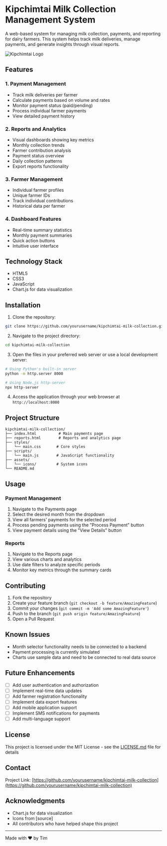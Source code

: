 # Kipchimtai Milk Collection Management System

A web-based system for managing milk collection, payments, and reporting for dairy farmers. This system helps track milk deliveries, manage payments, and generate insights through visual reports.

![Kipchimtai Logo](https://via.placeholder.com/150)

## Features

### 1. Payment Management
- Track milk deliveries per farmer
- Calculate payments based on volume and rates
- Monitor payment status (paid/pending)
- Process individual farmer payments
- View detailed payment history

### 2. Reports and Analytics
- Visual dashboards showing key metrics
- Monthly collection trends
- Farmer contribution analysis
- Payment status overview
- Daily collection patterns
- Export reports functionality

### 3. Farmer Management
- Individual farmer profiles
- Unique farmer IDs
- Track individual contributions
- Historical data per farmer

### 4. Dashboard Features
- Real-time summary statistics
- Monthly payment summaries
- Quick action buttons
- Intuitive user interface

## Technology Stack

- HTML5
- CSS3
- JavaScript
- Chart.js for data visualization

## Installation

1. Clone the repository:
```bash
git clone https://github.com/yourusername/kipchimtai-milk-collection.git
```

2. Navigate to the project directory:
```bash
cd kipchimtai-milk-collection
```

3. Open the files in your preferred web server or use a local development server:
```bash
# Using Python's built-in server
python -m http.server 8000

# Using Node.js http-server
npx http-server
```

4. Access the application through your web browser at `http://localhost:8000`

## Project Structure

```
kipchimtai-milk-collection/
├── index.html          # Main payments page
├── reports.html        # Reports and analytics page
├── styles/
│   └── main.css       # Core styles
├── scripts/
│   └── main.js        # JavaScript functionality
├── assets/
│   └── icons/         # System icons
└── README.md
```

## Usage

### Payment Management
1. Navigate to the Payments page
2. Select the desired month from the dropdown
3. View all farmers' payments for the selected period
4. Process pending payments using the "Process Payment" button
5. View payment details using the "View Details" button

### Reports
1. Navigate to the Reports page
2. View various charts and analytics
3. Use date filters to analyze specific periods
4. Monitor key metrics through the summary cards

## Contributing

1. Fork the repository
2. Create your feature branch (`git checkout -b feature/AmazingFeature`)
3. Commit your changes (`git commit -m 'Add some AmazingFeature'`)
4. Push to the branch (`git push origin feature/AmazingFeature`)
5. Open a Pull Request

## Known Issues

- Month selector functionality needs to be connected to a backend
- Payment processing is currently simulated
- Charts use sample data and need to be connected to real data source

## Future Enhancements

- [ ] Add user authentication and authorization
- [ ] Implement real-time data updates
- [ ] Add farmer registration functionality
- [ ] Implement data export features
- [ ] Add mobile application support
- [ ] Implement SMS notifications for payments
- [ ] Add multi-language support

## License

This project is licensed under the MIT License - see the [LICENSE.md](LICENSE.md) file for details

## Contact

Project Link: [https://github.com/yourusername/kipchimtai-milk-collection](https://github.com/yourusername/kipchimtai-milk-collection)

## Acknowledgments

- Chart.js for data visualization
- Icons from [source]
- All contributors who have helped shape this project

---

Made with ❤️ by Tim
